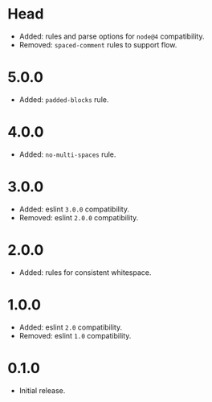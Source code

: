 # Head

-   Added: rules and parse options for `node@4` compatibility.
-   Removed: `spaced-comment` rules to support flow.

# 5.0.0

-   Added: `padded-blocks` rule.

# 4.0.0

-   Added: `no-multi-spaces` rule.

# 3.0.0

-   Added: eslint `3.0.0` compatibility.
-   Removed: eslint `2.0.0` compatibility.

# 2.0.0

-   Added: rules for consistent whitespace.

# 1.0.0

-   Added: eslint `2.0` compatibility.
-   Removed: eslint `1.0` compatibility.

# 0.1.0

-   Initial release.
